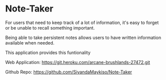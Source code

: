 # Note-Taker

For users that need to keep track of a lot of information, it's easy to forget or be unable to recall something important. 

Being able to take persistent notes allows users to have written information available when needed.

This application provides this funtionality

Web Application: https://git.heroku.com/arcane-brushlands-27472.git

Github Repo: https://github.com/SiyandaMaykiso/Note-Taker
